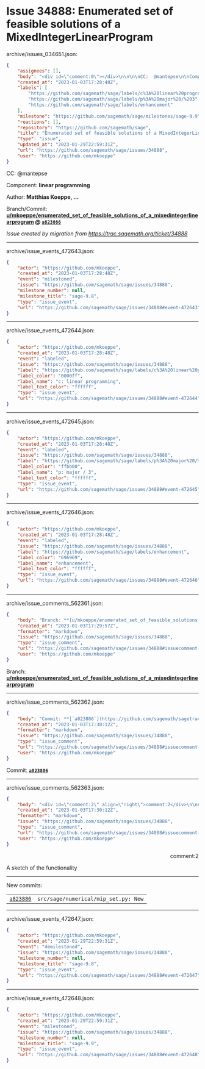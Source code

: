 # Issue 34888: Enumerated set of feasible solutions of a MixedIntegerLinearProgram

archive/issues_034651.json:
```json
{
    "assignees": [],
    "body": "<div id=\"comment:0\"></div>\n\n\n\nCC:  @mantepse\n\nComponent: **linear programming**\n\nAuthor: **Matthias Koeppe, ...**\n\nBranch/Commit: **[u/mkoeppe/enumerated_set_of_feasible_solutions_of_a_mixedintegerlinearprogram](https://github.com/sagemath/sagetrac-mirror/tree/u/mkoeppe/enumerated_set_of_feasible_solutions_of_a_mixedintegerlinearprogram) @ [`a823886`](https://github.com/sagemath/sagetrac-mirror/commit/a82388633c5f182d75b5c9a4f9156837fac957cb)**\n\n_Issue created by migration from https://trac.sagemath.org/ticket/34888_\n\n",
    "created_at": "2023-01-03T17:28:48Z",
    "labels": [
        "https://github.com/sagemath/sage/labels/c%3A%20linear%20programming",
        "https://github.com/sagemath/sage/labels/p%3A%20major%20/%203",
        "https://github.com/sagemath/sage/labels/enhancement"
    ],
    "milestone": "https://github.com/sagemath/sage/milestones/sage-9.9",
    "reactions": [],
    "repository": "https://github.com/sagemath/sage",
    "title": "Enumerated set of feasible solutions of a MixedIntegerLinearProgram",
    "type": "issue",
    "updated_at": "2023-01-29T22:59:31Z",
    "url": "https://github.com/sagemath/sage/issues/34888",
    "user": "https://github.com/mkoeppe"
}
```
<div id="comment:0"></div>



CC:  @mantepse

Component: **linear programming**

Author: **Matthias Koeppe, ...**

Branch/Commit: **[u/mkoeppe/enumerated_set_of_feasible_solutions_of_a_mixedintegerlinearprogram](https://github.com/sagemath/sagetrac-mirror/tree/u/mkoeppe/enumerated_set_of_feasible_solutions_of_a_mixedintegerlinearprogram) @ [`a823886`](https://github.com/sagemath/sagetrac-mirror/commit/a82388633c5f182d75b5c9a4f9156837fac957cb)**

_Issue created by migration from https://trac.sagemath.org/ticket/34888_





---

archive/issue_events_472643.json:
```json
{
    "actor": "https://github.com/mkoeppe",
    "created_at": "2023-01-03T17:28:48Z",
    "event": "milestoned",
    "issue": "https://github.com/sagemath/sage/issues/34888",
    "milestone_number": null,
    "milestone_title": "sage-9.8",
    "type": "issue_event",
    "url": "https://github.com/sagemath/sage/issues/34888#event-472643"
}
```



---

archive/issue_events_472644.json:
```json
{
    "actor": "https://github.com/mkoeppe",
    "created_at": "2023-01-03T17:28:48Z",
    "event": "labeled",
    "issue": "https://github.com/sagemath/sage/issues/34888",
    "label": "https://github.com/sagemath/sage/labels/c%3A%20linear%20programming",
    "label_color": "0000ff",
    "label_name": "c: linear programming",
    "label_text_color": "ffffff",
    "type": "issue_event",
    "url": "https://github.com/sagemath/sage/issues/34888#event-472644"
}
```



---

archive/issue_events_472645.json:
```json
{
    "actor": "https://github.com/mkoeppe",
    "created_at": "2023-01-03T17:28:48Z",
    "event": "labeled",
    "issue": "https://github.com/sagemath/sage/issues/34888",
    "label": "https://github.com/sagemath/sage/labels/p%3A%20major%20/%203",
    "label_color": "ffbb00",
    "label_name": "p: major / 3",
    "label_text_color": "ffffff",
    "type": "issue_event",
    "url": "https://github.com/sagemath/sage/issues/34888#event-472645"
}
```



---

archive/issue_events_472646.json:
```json
{
    "actor": "https://github.com/mkoeppe",
    "created_at": "2023-01-03T17:28:48Z",
    "event": "labeled",
    "issue": "https://github.com/sagemath/sage/issues/34888",
    "label": "https://github.com/sagemath/sage/labels/enhancement",
    "label_color": "696969",
    "label_name": "enhancement",
    "label_text_color": "ffffff",
    "type": "issue_event",
    "url": "https://github.com/sagemath/sage/issues/34888#event-472646"
}
```



---

archive/issue_comments_562361.json:
```json
{
    "body": "Branch: **[u/mkoeppe/enumerated_set_of_feasible_solutions_of_a_mixedintegerlinearprogram](https://github.com/sagemath/sagetrac-mirror/tree/u/mkoeppe/enumerated_set_of_feasible_solutions_of_a_mixedintegerlinearprogram)**",
    "created_at": "2023-01-03T17:29:57Z",
    "formatter": "markdown",
    "issue": "https://github.com/sagemath/sage/issues/34888",
    "type": "issue_comment",
    "url": "https://github.com/sagemath/sage/issues/34888#issuecomment-562361",
    "user": "https://github.com/mkoeppe"
}
```

Branch: **[u/mkoeppe/enumerated_set_of_feasible_solutions_of_a_mixedintegerlinearprogram](https://github.com/sagemath/sagetrac-mirror/tree/u/mkoeppe/enumerated_set_of_feasible_solutions_of_a_mixedintegerlinearprogram)**



---

archive/issue_comments_562362.json:
```json
{
    "body": "Commit: **[`a823886`](https://github.com/sagemath/sagetrac-mirror/commit/a82388633c5f182d75b5c9a4f9156837fac957cb)**",
    "created_at": "2023-01-03T17:30:12Z",
    "formatter": "markdown",
    "issue": "https://github.com/sagemath/sage/issues/34888",
    "type": "issue_comment",
    "url": "https://github.com/sagemath/sage/issues/34888#issuecomment-562362",
    "user": "https://github.com/mkoeppe"
}
```

Commit: **[`a823886`](https://github.com/sagemath/sagetrac-mirror/commit/a82388633c5f182d75b5c9a4f9156837fac957cb)**



---

archive/issue_comments_562363.json:
```json
{
    "body": "<div id=\"comment:2\" align=\"right\">comment:2</div>\n\nA sketch of the functionality\n\n---\nNew commits:\n<table><tr><td><a href=\"https://github.com/sagemath/sagetrac-mirror/commit/a82388633c5f182d75b5c9a4f9156837fac957cb\"><code>a823886</code></a></td><td><code>src/sage/numerical/mip_set.py: New</code></td></tr></table>\n",
    "created_at": "2023-01-03T17:30:12Z",
    "formatter": "markdown",
    "issue": "https://github.com/sagemath/sage/issues/34888",
    "type": "issue_comment",
    "url": "https://github.com/sagemath/sage/issues/34888#issuecomment-562363",
    "user": "https://github.com/mkoeppe"
}
```

<div id="comment:2" align="right">comment:2</div>

A sketch of the functionality

---
New commits:
<table><tr><td><a href="https://github.com/sagemath/sagetrac-mirror/commit/a82388633c5f182d75b5c9a4f9156837fac957cb"><code>a823886</code></a></td><td><code>src/sage/numerical/mip_set.py: New</code></td></tr></table>




---

archive/issue_events_472647.json:
```json
{
    "actor": "https://github.com/mkoeppe",
    "created_at": "2023-01-29T22:59:31Z",
    "event": "demilestoned",
    "issue": "https://github.com/sagemath/sage/issues/34888",
    "milestone_number": null,
    "milestone_title": "sage-9.8",
    "type": "issue_event",
    "url": "https://github.com/sagemath/sage/issues/34888#event-472647"
}
```



---

archive/issue_events_472648.json:
```json
{
    "actor": "https://github.com/mkoeppe",
    "created_at": "2023-01-29T22:59:31Z",
    "event": "milestoned",
    "issue": "https://github.com/sagemath/sage/issues/34888",
    "milestone_number": null,
    "milestone_title": "sage-9.9",
    "type": "issue_event",
    "url": "https://github.com/sagemath/sage/issues/34888#event-472648"
}
```
